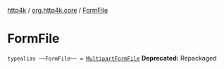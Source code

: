 [http4k](../index.md) / [org.http4k.core](index.md) / [FormFile](./-form-file.md)

# FormFile

`typealias ~~FormFile~~ = `[`MultipartFormFile`](../org.http4k.lens/-multipart-form-file/index.md)
**Deprecated:** Repackaged

